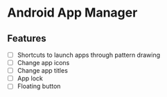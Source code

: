 # Android App Manager

## Features
- [ ] Shortcuts to launch apps through pattern drawing
- [ ] Change app icons
- [ ] Change app titles
- [ ] App lock
- [ ] Floating button